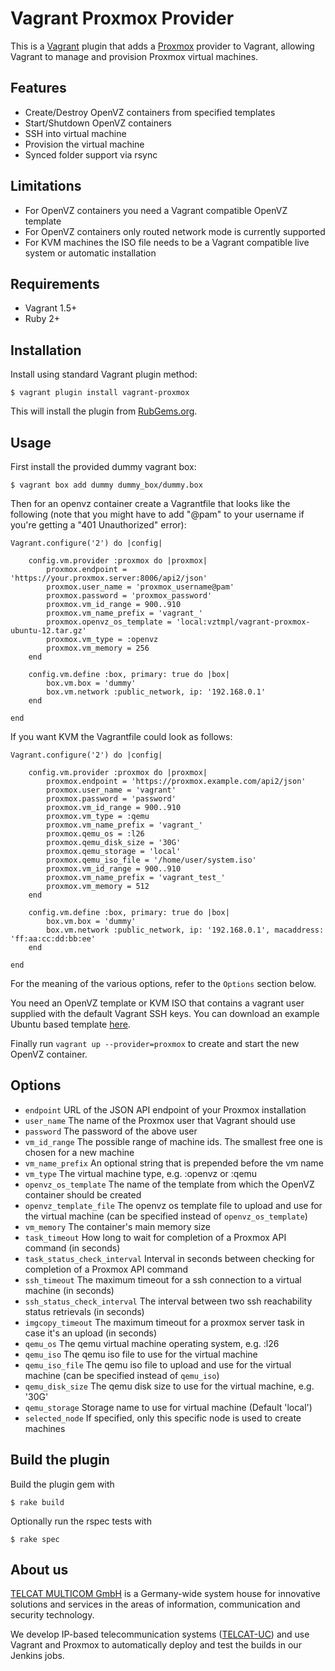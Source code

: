 # Vagrant Proxmox Provider

This is a [Vagrant](http://www.vagrantup.com) plugin that adds a
[Proxmox](http://proxmox.com/) provider to Vagrant, allowing Vagrant to manage
and provision Proxmox virtual machines.

## Features

* Create/Destroy OpenVZ containers from specified templates
* Start/Shutdown OpenVZ containers
* SSH into virtual machine
* Provision the virtual machine
* Synced folder support via rsync

## Limitations

* For OpenVZ containers you need a Vagrant compatible OpenVZ template
* For OpenVZ containers only routed network mode is currently supported
* For KVM machines the ISO file needs to be a Vagrant compatible live system or automatic installation

## Requirements

* Vagrant 1.5+
* Ruby 2+

## Installation

Install using standard Vagrant plugin method:

```
$ vagrant plugin install vagrant-proxmox
```

This will install the plugin from [RubGems.org](http://rubygems.org/).

## Usage

First install the provided dummy vagrant box:

```
$ vagrant box add dummy dummy_box/dummy.box
```

Then for an openvz container create a Vagrantfile that looks like the following (note that you might have to add "@pam" to your username if you're getting a "401 Unauthorized" error):

```
Vagrant.configure('2') do |config|

	config.vm.provider :proxmox do |proxmox|
		proxmox.endpoint = 'https://your.proxmox.server:8006/api2/json'
		proxmox.user_name = 'proxmox_username@pam'
		proxmox.password = 'proxmox_password'
		proxmox.vm_id_range = 900..910
		proxmox.vm_name_prefix = 'vagrant_'
		proxmox.openvz_os_template = 'local:vztmpl/vagrant-proxmox-ubuntu-12.tar.gz'
		proxmox.vm_type = :openvz
		proxmox.vm_memory = 256
	end

	config.vm.define :box, primary: true do |box|
 		box.vm.box = 'dummy'
 		box.vm.network :public_network, ip: '192.168.0.1'
 	end

end
```

If you want KVM the Vagrantfile could look as follows:

```
Vagrant.configure('2') do |config|

	config.vm.provider :proxmox do |proxmox|
		proxmox.endpoint = 'https://proxmox.example.com/api2/json'
		proxmox.user_name = 'vagrant'
		proxmox.password = 'password'
		proxmox.vm_id_range = 900..910
        proxmox.vm_type = :qemu
		proxmox.vm_name_prefix = 'vagrant_'
        proxmox.qemu_os = :l26
        proxmox.qemu_disk_size = '30G'
        proxmox.qemu_storage = 'local'
        proxmox.qemu_iso_file = '/home/user/system.iso'
        proxmox.vm_id_range = 900..910
        proxmox.vm_name_prefix = 'vagrant_test_'
        proxmox.vm_memory = 512
	end

	config.vm.define :box, primary: true do |box|
 		box.vm.box = 'dummy'
 		box.vm.network :public_network, ip: '192.168.0.1', macaddress: 'ff:aa:cc:dd:bb:ee'
 	end

end
```

For the meaning of the various options, refer to the `Options` section below.

You need an OpenVZ template or KVM ISO that contains a vagrant user supplied with the default Vagrant SSH keys.
You can download an example Ubuntu based template [here](https://www.dropbox.com/s/vuzywdosxhjjsag/vagrant-proxmox-ubuntu-12.tar.gz).

Finally run `vagrant up --provider=proxmox` to create and start the new OpenVZ container.

## Options

* `endpoint` URL of the JSON API endpoint of your Proxmox installation
* `user_name` The name of the Proxmox user that Vagrant should use
* `password` The password of the above user
* `vm_id_range` The possible range of machine ids. The smallest free one is chosen for a new machine
* `vm_name_prefix` An optional string that is prepended before the vm name
* `vm_type` The virtual machine type, e.g. :openvz or :qemu
* `openvz_os_template` The name of the template from which the OpenVZ container should be created
* `openvz_template_file` The openvz os template file to upload and use for the virtual machine (can be specified instead of `openvz_os_template`)
* `vm_memory` The container's main memory size
* `task_timeout` How long to wait for completion of a Proxmox API command (in seconds)
* `task_status_check_interval` Interval in seconds between checking for completion of a Proxmox API command
* `ssh_timeout` The maximum timeout for a ssh connection to a virtual machine (in seconds)
* `ssh_status_check_interval` The interval between two ssh reachability status retrievals (in seconds)
* `imgcopy_timeout` The maximum timeout for a proxmox server task in case it's an upload (in seconds)
* `qemu_os` The qemu virtual machine operating system, e.g. :l26
* `qemu_iso` The qemu iso file to use for the virtual machine
* `qemu_iso_file` The qemu iso file to upload and use for the virtual machine (can be specified instead of `qemu_iso`)
* `qemu_disk_size` The qemu disk size to use for the virtual machine, e.g. '30G'
* `qemu_storage` Storage name to use for virtual machine (Default 'local')
* `selected_node` If specified, only this specific node is used to create machines 

## Build the plugin

Build the plugin gem with

```
$ rake build
```

Optionally run the rspec tests with


```
$ rake spec
```

## About us

[TELCAT MULTICOM GmbH](http://www.telcat.com) is a Germany-wide system house for innovative solutions and
services in the areas of information, communication and security technology.

We develop IP-based telecommunication systems ([TELCAT-UC](http://www.telcat.de/TELCAT-R-UC.304.0.html)) and
use Vagrant and Proxmox to automatically deploy and test the builds in our Jenkins jobs.
